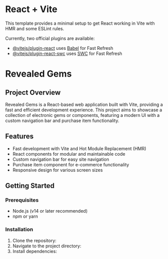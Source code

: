 # React + Vite

This template provides a minimal setup to get React working in Vite with HMR and some ESLint rules.

Currently, two official plugins are available:

- [@vitejs/plugin-react](https://github.com/vitejs/vite-plugin-react/blob/main/packages/plugin-react/README.md) uses [Babel](https://babeljs.io/) for Fast Refresh
- [@vitejs/plugin-react-swc](https://github.com/vitejs/vite-plugin-react-swc) uses [SWC](https://swc.rs/) for Fast Refresh


# Revealed Gems

## Project Overview

Revealed Gems is a React-based web application built with Vite, providing a fast and efficient development experience. This project aims to showcase a collection of electronic gems or components, featuring a modern UI with a custom navigation bar and purchase item functionality.

## Features

- Fast development with Vite and Hot Module Replacement (HMR)
- React components for modular and maintainable code
- Custom navigation bar for easy site navigation
- Purchase item component for e-commerce functionality
- Responsive design for various screen sizes

## Getting Started

### Prerequisites

- Node.js (v14 or later recommended)
- npm or yarn

### Installation

1. Clone the repository:
2. Navigate to the project directory:
3. Install dependencies:
